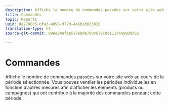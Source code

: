 ```yaml
---
description: Affiche le nombre de commandes passées sur votre site web au cours de la période sélectionnée. Vous pouvez ventiler les périodes individuelles en fonction d’autres mesures afin d’afficher les éléments (produits ou campagnes) qui ont contribué à la majorité des commandes pendant cette période.
title: Commandes
topic: Reports
uuid: de7786c5-8fa3-4d96-977d-4a6b1d033028
translation-type: ht
source-git-commit: 99ee24efaa517e8da700c67818c111c4aa90dc02

---
```



# Commandes

Affiche le nombre de commandes passées sur votre site web au cours de la période sélectionnée. Vous pouvez ventiler les périodes individuelles en fonction d’autres mesures afin d’afficher les éléments (produits ou campagnes) qui ont contribué à la majorité des commandes pendant cette période.

